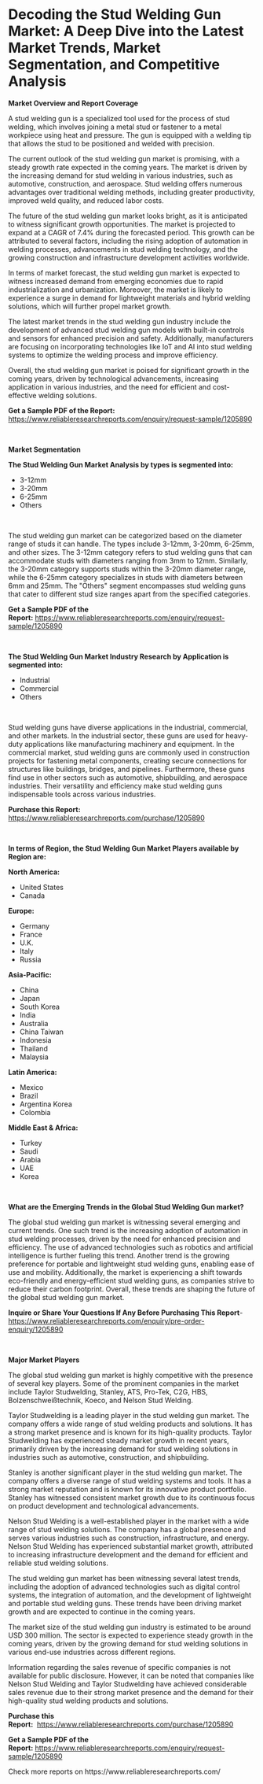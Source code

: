 <p><h1>Decoding the Stud Welding Gun Market: A Deep Dive into the Latest Market Trends, Market Segmentation, and Competitive Analysis</h1></p><p><strong>Market Overview and Report Coverage</strong></p>
<p><p>A stud welding gun is a specialized tool used for the process of stud welding, which involves joining a metal stud or fastener to a metal workpiece using heat and pressure. The gun is equipped with a welding tip that allows the stud to be positioned and welded with precision.</p><p>The current outlook of the stud welding gun market is promising, with a steady growth rate expected in the coming years. The market is driven by the increasing demand for stud welding in various industries, such as automotive, construction, and aerospace. Stud welding offers numerous advantages over traditional welding methods, including greater productivity, improved weld quality, and reduced labor costs.</p><p>The future of the stud welding gun market looks bright, as it is anticipated to witness significant growth opportunities. The market is projected to expand at a CAGR of 7.4% during the forecasted period. This growth can be attributed to several factors, including the rising adoption of automation in welding processes, advancements in stud welding technology, and the growing construction and infrastructure development activities worldwide.</p><p>In terms of market forecast, the stud welding gun market is expected to witness increased demand from emerging economies due to rapid industrialization and urbanization. Moreover, the market is likely to experience a surge in demand for lightweight materials and hybrid welding solutions, which will further propel market growth.</p><p>The latest market trends in the stud welding gun industry include the development of advanced stud welding gun models with built-in controls and sensors for enhanced precision and safety. Additionally, manufacturers are focusing on incorporating technologies like IoT and AI into stud welding systems to optimize the welding process and improve efficiency.</p><p>Overall, the stud welding gun market is poised for significant growth in the coming years, driven by technological advancements, increasing application in various industries, and the need for efficient and cost-effective welding solutions.</p></p>
<p><strong>Get a Sample PDF of the Report:</strong> <a href="https://www.reliableresearchreports.com/enquiry/request-sample/1205890">https://www.reliableresearchreports.com/enquiry/request-sample/1205890</a></p>
<p>&nbsp;</p>
<p><strong>Market Segmentation</strong></p>
<p><strong>The Stud Welding Gun Market Analysis by types is segmented into:</strong></p>
<p><ul><li>3-12mm</li><li>3-20mm</li><li>6-25mm</li><li>Others</li></ul></p>
<p>&nbsp;</p>
<p><p>The stud welding gun market can be categorized based on the diameter range of studs it can handle. The types include 3-12mm, 3-20mm, 6-25mm, and other sizes. The 3-12mm category refers to stud welding guns that can accommodate studs with diameters ranging from 3mm to 12mm. Similarly, the 3-20mm category supports studs within the 3-20mm diameter range, while the 6-25mm category specializes in studs with diameters between 6mm and 25mm. The "Others" segment encompasses stud welding guns that cater to different stud size ranges apart from the specified categories.</p></p>
<p><strong>Get a Sample PDF of the Report:</strong>&nbsp;<a href="https://www.reliableresearchreports.com/enquiry/request-sample/1205890">https://www.reliableresearchreports.com/enquiry/request-sample/1205890</a></p>
<p>&nbsp;</p>
<p><strong>The Stud Welding Gun Market Industry Research by Application is segmented into:</strong></p>
<p><ul><li>Industrial</li><li>Commercial</li><li>Others</li></ul></p>
<p>&nbsp;</p>
<p><p>Stud welding guns have diverse applications in the industrial, commercial, and other markets. In the industrial sector, these guns are used for heavy-duty applications like manufacturing machinery and equipment. In the commercial market, stud welding guns are commonly used in construction projects for fastening metal components, creating secure connections for structures like buildings, bridges, and pipelines. Furthermore, these guns find use in other sectors such as automotive, shipbuilding, and aerospace industries. Their versatility and efficiency make stud welding guns indispensable tools across various industries.</p></p>
<p><strong>Purchase this Report:</strong>&nbsp; <a href="https://www.reliableresearchreports.com/purchase/1205890">https://www.reliableresearchreports.com/purchase/1205890</a></p>
<p>&nbsp;</p>
<p><strong>In terms of Region, the Stud Welding Gun Market Players available by Region are:</strong></p>
<p>
    <p> <strong> North America: </strong>
        <ul>
            <li>United States</li>
            <li>Canada</li>
        </ul>
        </p> 
    <p> <strong> Europe: </strong>
        <ul>
            <li>Germany</li>
            <li>France</li>
            <li>U.K.</li>
            <li>Italy</li>
            <li>Russia</li>
        </ul>
        </p> 
    <p> <strong> Asia-Pacific: </strong>
        <ul>
            <li>China</li>
            <li>Japan</li>
            <li>South Korea</li>
            <li>India</li>
            <li>Australia</li>
            <li>China Taiwan</li>
            <li>Indonesia</li>
            <li>Thailand</li>
            <li>Malaysia</li>
        </ul>
        </p> 
    <p> <strong> Latin America: </strong>
        <ul>
            <li>Mexico</li>
            <li>Brazil</li>
            <li>Argentina Korea</li>
            <li>Colombia</li>
        </ul>
        </p> 
    <p> <strong> Middle East & Africa: </strong>
        <ul>
            <li>Turkey</li>
            <li>Saudi</li>
            <li>Arabia</li>
            <li>UAE</li>
            <li>Korea</li>
        </ul>
    </p>
    </p>
<p>&nbsp;</p>
<p><strong>What are the Emerging Trends in the Global Stud Welding Gun market?</strong></p>
<p><p>The global stud welding gun market is witnessing several emerging and current trends. One such trend is the increasing adoption of automation in stud welding processes, driven by the need for enhanced precision and efficiency. The use of advanced technologies such as robotics and artificial intelligence is further fueling this trend. Another trend is the growing preference for portable and lightweight stud welding guns, enabling ease of use and mobility. Additionally, the market is experiencing a shift towards eco-friendly and energy-efficient stud welding guns, as companies strive to reduce their carbon footprint. Overall, these trends are shaping the future of the global stud welding gun market.</p></p>
<p><strong>Inquire or Share Your Questions If Any Before Purchasing This Report</strong>- <a href="https://www.reliableresearchreports.com/enquiry/pre-order-enquiry/1205890">https://www.reliableresearchreports.com/enquiry/pre-order-enquiry/1205890</a></p>
<p>&nbsp;</p>
<p><strong>Major Market Players</strong></p>
<p><p>The global stud welding gun market is highly competitive with the presence of several key players. Some of the prominent companies in the market include Taylor Studwelding, Stanley, ATS, Pro-Tek, C2G, HBS, Bolzenschweißtechnik, Koeco, and Nelson Stud Welding.</p><p>Taylor Studwelding is a leading player in the stud welding gun market. The company offers a wide range of stud welding products and solutions. It has a strong market presence and is known for its high-quality products. Taylor Studwelding has experienced steady market growth in recent years, primarily driven by the increasing demand for stud welding solutions in industries such as automotive, construction, and shipbuilding.</p><p>Stanley is another significant player in the stud welding gun market. The company offers a diverse range of stud welding systems and tools. It has a strong market reputation and is known for its innovative product portfolio. Stanley has witnessed consistent market growth due to its continuous focus on product development and technological advancements.</p><p>Nelson Stud Welding is a well-established player in the market with a wide range of stud welding solutions. The company has a global presence and serves various industries such as construction, infrastructure, and energy. Nelson Stud Welding has experienced substantial market growth, attributed to increasing infrastructure development and the demand for efficient and reliable stud welding solutions.</p><p>The stud welding gun market has been witnessing several latest trends, including the adoption of advanced technologies such as digital control systems, the integration of automation, and the development of lightweight and portable stud welding guns. These trends have been driving market growth and are expected to continue in the coming years.</p><p>The market size of the stud welding gun industry is estimated to be around USD 300 million. The sector is expected to experience steady growth in the coming years, driven by the growing demand for stud welding solutions in various end-use industries across different regions.</p><p>Information regarding the sales revenue of specific companies is not available for public disclosure. However, it can be noted that companies like Nelson Stud Welding and Taylor Studwelding have achieved considerable sales revenue due to their strong market presence and the demand for their high-quality stud welding products and solutions.</p></p>
<p><strong>Purchase this Report:</strong>&nbsp;&nbsp;<a href="https://www.reliableresearchreports.com/purchase/1205890">https://www.reliableresearchreports.com/purchase/1205890</a></p>
<p></p>
<p><strong>Get a Sample PDF of the Report:</strong>&nbsp;<a href="https://www.reliableresearchreports.com/enquiry/request-sample/1205890">https://www.reliableresearchreports.com/enquiry/request-sample/1205890</a></p>
<p>Check more reports on https://www.reliableresearchreports.com/</p>